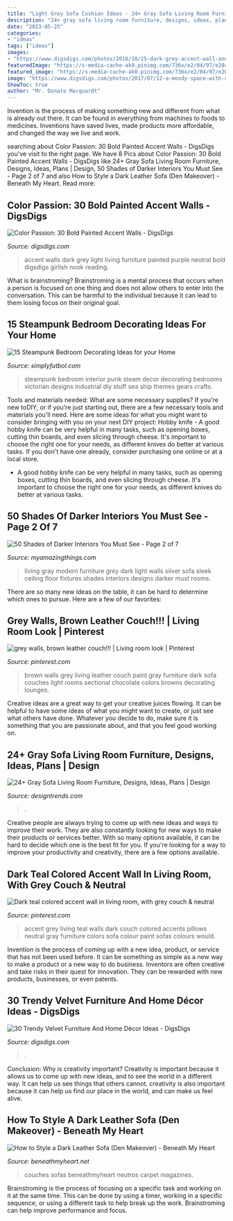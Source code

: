 ```yaml
---
title: "Light Grey Sofa Cushion Ideas - 24+ Gray Sofa Living Room Furniture, Designs, Ideas, Plans"
description: "24+ gray sofa living room furniture, designs, ideas, plans"
date: "2023-05-25"
categories:
- "ideas"
tags: ["ideas"]
images:
- "https://www.digsdigs.com/photos/2016/10/25-dark-grey-accent-wall-and-light-grey-other-walls-neutral-furniture.jpg"
featuredImage: "https://s-media-cache-ak0.pinimg.com/736x/e2/04/97/e20497b3853606b86a207308cd5eed0c.jpg"
featured_image: "https://s-media-cache-ak0.pinimg.com/736x/e2/04/97/e20497b3853606b86a207308cd5eed0c.jpg"
image: "https://www.digsdigs.com/photos/2017/07/12-a-moody-space-with-a-green-velvet-sofa-and-pillows-and-a-navy-velvet-chair-and-brass-lamps.jpg"
ShowToc: true
author: "Mr. Donato Marquardt"
---
```



Invention is the process of making something new and different from what is already out there. It can be found in everything from machines to foods to medicines. Inventions have saved lives, made products more affordable, and changed the way we live and work.

	

		
searching about Color Passion: 30 Bold Painted Accent Walls - DigsDigs you've visit to the right page. We have 8 Pics about Color Passion: 30 Bold Painted Accent Walls - DigsDigs like 24+ Gray Sofa Living Room Furniture, Designs, Ideas, Plans | Design, 50 Shades of Darker Interiors You Must See - Page 2 of 7 and also How to Style a Dark Leather Sofa (Den Makeover) - Beneath My Heart. Read more:
		
    
## Color Passion: 30 Bold Painted Accent Walls - DigsDigs

<img loading=lazy src="https://www.digsdigs.com/photos/2016/10/25-dark-grey-accent-wall-and-light-grey-other-walls-neutral-furniture.jpg" onerror="this.onerror=null;this.src='https://tse2.mm.bing.net/th?id=OIP.qUKVAWpwjqgd9CG8djsLNwHaLH&amp;pid=15.1';" alt="Color Passion: 30 Bold Painted Accent Walls - DigsDigs">

_Source: digsdigs.com_

>accent walls dark grey light living furniture painted purple neutral bold digsdigs girlish nook reading. 

	

What is brainstroming? Brainstroming is a mental process that occurs when a person is focused on one thing and does not allow others to enter into the conversation. This can be harmful to the individual because it can lead to them losing focus on their original goal.

    
## 15 Steampunk Bedroom Decorating Ideas For Your Home

<img loading=lazy src="https://simplyfutbol.com/wp-content/uploads/2017/05/Steampunk-Bedroom.jpg" onerror="this.onerror=null;this.src='https://tse1.mm.bing.net/th?id=OIP.yUpf7eDbcw4CDmj7dO_NXgHaEw&amp;pid=15.1';" alt="15 Steampunk Bedroom Decorating Ideas for your Home">

_Source: simplyfutbol.com_

>steampunk bedroom interior punk steam decor decorating bedrooms victorian designs industrial diy stuff sea ship themes gears crafts. 

	

Tools and materials needed: What are some necessary supplies?
If you're new toDIY, or if you're just starting out, there are a few necessary tools and materials you'll need. Here are some ideas for what you might want to consider bringing with you on your next DIY project:
Hobby knife - A good hobby knife can be very helpful in many tasks, such as opening boxes, cutting thin boards, and even slicing through cheese. It's important to choose the right one for your needs, as different knives do better at various tasks. If you don't have one already, consider purchasing one online or at a local store.

- A good hobby knife can be very helpful in many tasks, such as opening boxes, cutting thin boards, and even slicing through cheese. It's important to choose the right one for your needs, as different knives do better at various tasks.

    
## 50 Shades Of Darker Interiors You Must See - Page 2 Of 7

<img loading=lazy src="http://myamazingthings.com/wp-content/uploads/2017/01/dark-grey-living-room-furniture-74-stylish-mod.jpg" onerror="this.onerror=null;this.src='https://tse1.mm.bing.net/th?id=OIP.vgxtJEpIUbti4MLnO0BnqgHaE7&amp;pid=15.1';" alt="50 Shades of Darker Interiors You Must See - Page 2 of 7">

_Source: myamazingthings.com_

>living gray modern furniture grey dark light walls silver sofa sleek ceiling floor fixtures shades interiors designs darker must rooms. 

	

There are so many new ideas on the table, it can be hard to determine which ones to pursue. Here are a few of our favorites: 

    
## Grey Walls, Brown Leather Couch!!! | Living Room Look | Pinterest

<img loading=lazy src="https://s-media-cache-ak0.pinimg.com/736x/e2/04/97/e20497b3853606b86a207308cd5eed0c.jpg" onerror="this.onerror=null;this.src='https://tse1.mm.bing.net/th?id=OIP.jc5taEC0lWz9WG1cONiNZQHaHa&amp;pid=15.1';" alt="grey walls, brown leather couch!!! | Living room look | Pinterest">

_Source: pinterest.com_

>brown walls grey living leather couch paint gray furniture dark sofa couches light rooms sectional chocolate colors browns decorating lounges. 

	

Creative ideas are a great way to get your creative juices flowing. It can be helpful to have some ideas of what you might want to create, or just see what others have done. Whatever you decide to do, make sure it is something that you are passionate about, and that you feel good working on.

    
## 24+ Gray Sofa Living Room Furniture, Designs, Ideas, Plans | Design

<img loading=lazy src="https://images.designtrends.com/wp-content/uploads/2016/03/03055145/Beautiful-Living-Room-With-Grey-Sofa.jpeg" onerror="this.onerror=null;this.src='https://tse1.mm.bing.net/th?id=OIP.T0N_Z2WdFBipD-4tLTjaggHaLH&amp;pid=15.1';" alt="24+ Gray Sofa Living Room Furniture, Designs, Ideas, Plans | Design">

_Source: designtrends.com_

>. 

	

Creative people are always trying to come up with new ideas and ways to improve their work. They are also constantly looking for new ways to make their products or services better. With so many options available, it can be hard to decide which one is the best fit for you. If you're looking for a way to improve your productivity and creativity, there are a few options available.

    
## Dark Teal Colored Accent Wall In Living Room, With Grey Couch &amp; Neutral

<img loading=lazy src="https://s-media-cache-ak0.pinimg.com/736x/f7/f5/4c/f7f54cd3a4fe7eadbffc8ee3aab77fa8.jpg" onerror="this.onerror=null;this.src='https://tse1.mm.bing.net/th?id=OIP.540oYvhShg-I7SXBLDAwNQHaHa&amp;pid=15.1';" alt="Dark teal colored accent wall in living room, with grey couch &amp; neutral">

_Source: pinterest.com_

>accent grey living teal walls dark couch colored accents pillows neutral gray furniture colors sofa colour paint sofas colours would. 

	

Invention is the process of coming up with a new idea, product, or service that has not been used before. It can be something as simple as a new way to make a product or a new way to do business. Inventors are often creative and take risks in their quest for innovation. They can be rewarded with new products, businesses, or even patents.

    
## 30 Trendy Velvet Furniture And Home Décor Ideas - DigsDigs

<img loading=lazy src="https://www.digsdigs.com/photos/2017/07/12-a-moody-space-with-a-green-velvet-sofa-and-pillows-and-a-navy-velvet-chair-and-brass-lamps.jpg" onerror="this.onerror=null;this.src='https://tse1.mm.bing.net/th?id=OIP.uezEP3LViWh2p2FrX5BtewHaLM&amp;pid=15.1';" alt="30 Trendy Velvet Furniture And Home Décor Ideas - DigsDigs">

_Source: digsdigs.com_

>. 

	

Conclusion: Why is creativity important?
Creativity is important because it allows us to come up with new ideas, and to see the world in a different way. It can help us see things that others cannot. creativity is also important because it can help us find our place in the world, and can make us feel alive.

    
## How To Style A Dark Leather Sofa (Den Makeover) - Beneath My Heart

<img loading=lazy src="https://www.beneathmyheart.net/wp-content/uploads/2014/06/brown-leather-sofa.jpg.jpg" onerror="this.onerror=null;this.src='https://tse3.mm.bing.net/th?id=OIP.iBM1HHwvTky6MKLZXg_ycgHaJ4&amp;pid=15.1';" alt="How to Style a Dark Leather Sofa (Den Makeover) - Beneath My Heart">

_Source: beneathmyheart.net_

>couches sofas beneathmyheart neutros carpet magazines. 

	

Brainstroming is the process of focusing on a specific task and working on it at the same time. This can be done by using a timer, working in a specific sequence, or using a different task to help break up the work. Brainstroming can help improve performance and focus.

